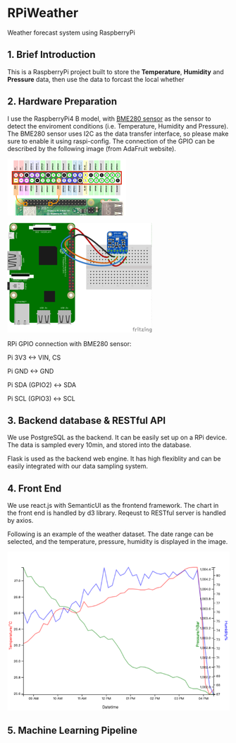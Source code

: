 # RPiWeather
Weather forecast system using RaspberryPi

## 1. Brief Introduction
This is a RaspberryPi project built to store the **Temperature**, **Humidity** and **Pressure** data, then use the data to forcast the local whether

## 2. Hardware Preparation
I use the RaspberryPi4 B model, with [BME280 sensor](https://learn.adafruit.com/adafruit-bme280-humidity-barometric-pressure-temperature-sensor-breakout/python-circuitpython-test) as the sensor to detect the enviroment conditions (i.e. Temperature, Humidity and Pressure). The BME280 sensor uses I2C as the data transfer interface, so please make sure to enable it using raspi-config. The connection of the GPIO can be described by the following image (from AdaFruit website).

![rpi_gpio.png](./imgs/Raspberry-Pi-GPIO-Header-with-Photo.png)

![BME280.png](./imgs/adafruit_products_rpi_bme280_i2c_s.png)

RPi GPIO connection with BME280 sensor:

Pi 3V3 <-> VIN, CS

Pi GND <-> GND

Pi SDA (GPIO2) <-> SDA

Pi SCL (GPIO3) <-> SCL


## 3. Backend database & RESTful API

We use PostgreSQL as the backend. It can be easily set up on a RPi device. The data is sampled every 10min, and stored into the database. 

Flask is used as the backend web engine. It has high flexiblity and can be easily integrated with our data sampling system.

## 4. Front End

We use react.js with SemanticUI as the frontend framework. The chart in the front end is handled by d3 library. Reqeust to RESTful server is handled by axios.

Following is an example of the weather dataset. The date range can be selected, and the temperature, pressure, humidity is displayed in the image.

![](./imgs/data.png)

## 5. Machine Learning Pipeline
